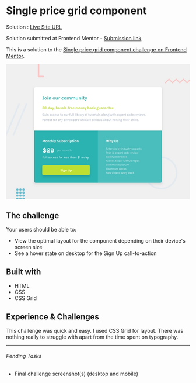 #  Single price grid component

Solution : [Live Site URL](https://frontend-mentor-challenges-ecru.vercel.app/single-price-grid-component/)

Solution submitted  at Frontend Mentor - [Submission link](https://www.frontendmentor.io/solutions/single-price-grid-component-VsIIujkN-)

This is a solution to the [Single price grid component challenge on Frontend Mentor](https://www.frontendmentor.io/challenges/single-price-grid-component-5ce41129d0ff452fec5abbbc).

![Design preview for the Single price grid component coding challenge](./design/desktop-preview.jpg)

## The challenge

Your users should be able to:

- View the optimal layout for the component depending on their device's screen size
- See a hover state on desktop for the Sign Up call-to-action


## Built with
 
 - HTML
 - CSS
 - CSS Grid

## Experience & Challenges

This challenge was quick and easy. I used CSS Grid for layout. 
There was nothing really to struggle with apart from the time spent on typography. 

---

###### Pending Tasks 
 
- Final challenge screenshot(s) (desktop and mobile)
